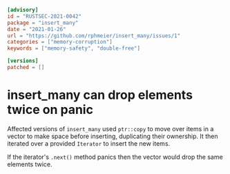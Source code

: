 ```toml
[advisory]
id = "RUSTSEC-2021-0042"
package = "insert_many"
date = "2021-01-26"
url = "https://github.com/rphmeier/insert_many/issues/1"
categories = ["memory-corruption"]
keywords = ["memory-safety", "double-free"]

[versions]
patched = []
```

# insert_many can drop elements twice on panic

Affected versions of `insert_many` used `ptr::copy` to move over items in a
vector to make space before inserting, duplicating their ownership. It then
iterated over a provided `Iterator` to insert the new items.

If the iterator's `.next()` method panics then the vector would drop the same
elements twice.
